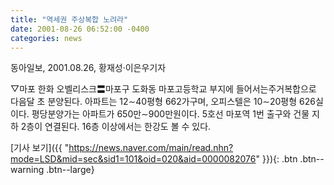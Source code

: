 ```yaml
---
title: "역세권 주상복합 노려라"
date: 2001-08-26 06:52:00 -0400
categories: news
---
```

동아일보, 2001.08.26, 황재성·이은우기자

▽마포 한화 오벨리스크〓마포구 도화동 마포고등학교 부지에 들어서는주거복합으로 다음달 초 분양된다. 아파트는 12∼40평형 662가구며, 오피스텔은 10∼20평형 626실이다. 평당분양가는 아파트가 650만∼900만원이다. 5호선 마포역 1번 출구와 건물 지하 2층이 연결된다. 16층 이상에서는 한강도 볼 수 있다.

[기사 보기]({{ "https://news.naver.com/main/read.nhn?mode=LSD&mid=sec&sid1=101&oid=020&aid=0000082076" }}){: .btn .btn--warning .btn--large}
